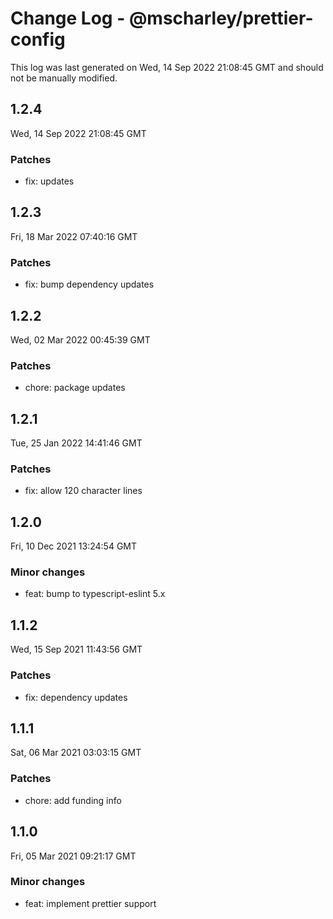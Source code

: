 # Change Log - @mscharley/prettier-config

This log was last generated on Wed, 14 Sep 2022 21:08:45 GMT and should not be manually modified.

## 1.2.4
Wed, 14 Sep 2022 21:08:45 GMT

### Patches

- fix: updates

## 1.2.3
Fri, 18 Mar 2022 07:40:16 GMT

### Patches

- fix: bump dependency updates

## 1.2.2
Wed, 02 Mar 2022 00:45:39 GMT

### Patches

- chore: package updates

## 1.2.1
Tue, 25 Jan 2022 14:41:46 GMT

### Patches

- fix: allow 120 character lines

## 1.2.0
Fri, 10 Dec 2021 13:24:54 GMT

### Minor changes

- feat: bump to typescript-eslint 5.x

## 1.1.2
Wed, 15 Sep 2021 11:43:56 GMT

### Patches

- fix: dependency updates

## 1.1.1
Sat, 06 Mar 2021 03:03:15 GMT

### Patches

- chore: add funding info

## 1.1.0
Fri, 05 Mar 2021 09:21:17 GMT

### Minor changes

- feat: implement prettier support

